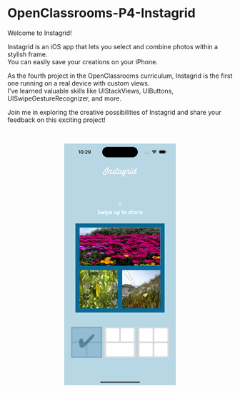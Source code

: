# OpenClassrooms-P4-Instagrid

Welcome to Instagrid!

Instagrid is an iOS app that lets you select and combine photos within a stylish frame.  
You can easily save your creations on your iPhone.

As the fourth project in the OpenClassrooms curriculum, Instagrid is the first one running on a real device with custom views.  
I've learned valuable skills like UIStackViews, UIButtons, UISwipeGestureRecognizer, and more.

Join me in exploring the creative possibilities of Instagrid and share your feedback on this exciting project!

<br />
<p align="center">
  <img src="https://github.com/MickaeliOS/OpenClassrooms-P4-Instagrid/blob/master/Divers/Instagrid_1.png" width="250">
</p>
